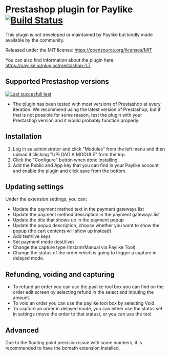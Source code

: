 # Prestashop plugin for Paylike [![Build Status](https://travis-ci.org/paylike/plugin-prestashop-1.7.svg?branch=master)](https://travis-ci.org/paylike/plugin-prestashop-1.7)

This plugin is *not* developed or maintained by Paylike but kindly made
available by the community.

Released under the MIT license: https://opensource.org/licenses/MIT

You can also find information about the plugin here: https://paylike.io/plugins/prestashop-1.7

## Supported Prestashop versions


[![Last succesfull test](https://log.derikon.ro/api/v1/log/read?tag=prestashop17&view=svg&label=Prestashop&key=ecommerce&background=011638)](https://log.derikon.ro/api/v1/log/read?tag=prestashop17&view=html)

* The plugin has been tested with most versions of Prestashop at every iteration. We recommend using the latest version of Prestashop, but if that is not possible for some reason, test the plugin with your Prestashop version and it would probably function properly. 

## Installation

1. Log in as administrator and click "Modules" from the left menu and then upload it clicking "UPLOAD A MODULE" form the top.
2. Click the "Configure" button when done installing. 
3. Add the Public and App key that you can find in your Paylike account and enable the plugin and click save from the bottom.

## Updating settings

Under the extension settings, you can:
 * Update the payment method text in the payment gateways list
 * Update the payment method description in the payment gateways list
 * Update the title that shows up in the payment popup 
 * Update the popup description, choose whether you want to show the popup  (the cart contents will show up instead)
 * Add test/live keys
 * Set payment mode (test/live)
 * Change the capture type (Instant/Manual via Paylike Tool)
 * Change the status of the order which is going to trigger a capture in delayed mode.
 
 ## Refunding, voiding and capturing
 
 * To refund an order you can use the paylike tool box you can find on the order edit screen by selecting refund in the select and inputing the amount.
 * To void an order you can use the paylike tool box by selecting Void.
 * To capture an order in delayed mode, you can either use the status set in settings (move the order to that status), or you can use the tool. 
 
 ## Advanced
 
 Due to the floating point precision issue with some numbers, it is recommended to have the bcmath extension installed. 
 
  
